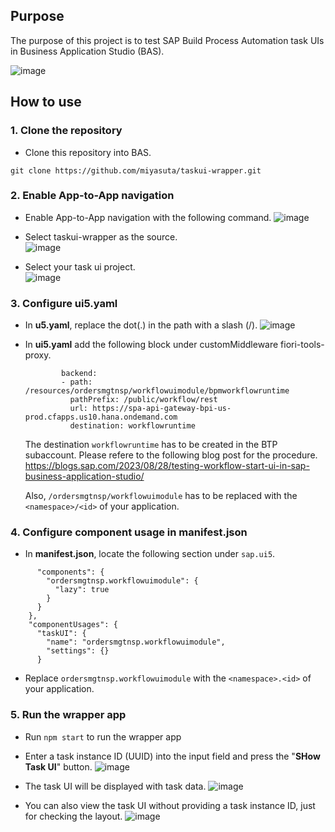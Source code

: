 ## Purpose
The purpose of this project is to test SAP Build Process Automation task UIs in Business Application Studio (BAS).

![image](https://github.com/miyasuta/taskui-wrapper/assets/39408125/517901ab-1c5d-48e0-88e8-4dd7d35e6ee4)

## How to use
### 1. Clone the repository

- Clone this repository into BAS.
```
git clone https://github.com/miyasuta/taskui-wrapper.git
```

### 2. Enable App-to-App navigation

- Enable App-to-App navigation with the following command.
![image](https://github.com/miyasuta/taskui-wrapper/assets/39408125/0bacd754-f07e-417b-9bcc-cd718fff679c)

- Select taskui-wrapper as the source.  
![image](https://github.com/miyasuta/taskui-wrapper/assets/39408125/91cf11cb-813c-4ced-b769-da90f1bf6d00)

- Select your task ui project.  
![image](https://github.com/miyasuta/taskui-wrapper/assets/39408125/b7f09b59-e216-41fc-80ac-25763e1da325)

### 3. Configure ui5.yaml

- In **u5.yaml**, replace the dot(.) in the path with a slash (/).
![image](https://github.com/miyasuta/taskui-wrapper/assets/39408125/0dbfc725-651a-4445-80f0-d5df8fea33ea)

- In **ui5.yaml** add the following block under customMiddleware fiori-tools-proxy.
  ```
          backend:
          - path: /resources/ordersmgtnsp/workflowuimodule/bpmworkflowruntime  
            pathPrefix: /public/workflow/rest
            url: https://spa-api-gateway-bpi-us-prod.cfapps.us10.hana.ondemand.com
            destination: workflowruntime
  ```
  The destination `workflowruntime` has to be created in the BTP subaccount. Please refere to the following blog post for the procedure.
  https://blogs.sap.com/2023/08/28/testing-workflow-start-ui-in-sap-business-application-studio/

  Also, `/ordersmgtnsp/workflowuimodule` has to be replaced with the `<namespace>/<id>` of your application.

### 4. Configure component usage in manifest.json

- In **manifest.json**, locate the following section under `sap.ui5`.
```
      "components": {
        "ordersmgtnsp.workflowuimodule": {
          "lazy": true
        }
      }
    },
    "componentUsages": {
      "taskUI": {
        "name": "ordersmgtnsp.workflowuimodule",
        "settings": {}
      }
```

- Replace `ordersmgtnsp.workflowuimodule` with the `<namespace>.<id>` of your application.

### 5. Run the wrapper app

- Run `npm start` to run the wrapper app

- Enter a task instance ID (UUID) into the input field and press the "**SHow Task UI**" button.
![image](https://github.com/miyasuta/taskui-wrapper/assets/39408125/a74c3848-416a-4b2d-8e01-e293d1cfefa7)

- The task UI will be displayed with task data.
![image](https://github.com/miyasuta/taskui-wrapper/assets/39408125/1ef846fb-23bb-4291-8447-7bdc4b45dea7)

- You can also view the task UI without providing a task instance ID, just for checking the layout.
![image](https://github.com/miyasuta/taskui-wrapper/assets/39408125/62d55299-4244-4fc4-83e5-9222423890e3)

